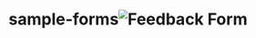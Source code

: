 # sample-forms![Feedback Form](https://user-images.githubusercontent.com/57823091/140681809-8d9f3675-6a20-4d33-b18e-461df9563dcf.png)
